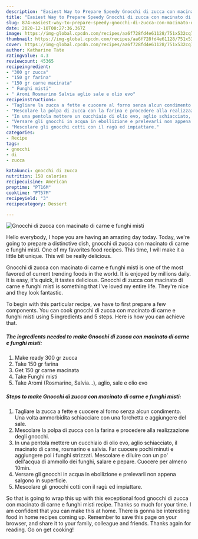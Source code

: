```yaml
---
description: "Easiest Way to Prepare Speedy Gnocchi di zucca con macinato di carne e funghi misti"
title: "Easiest Way to Prepare Speedy Gnocchi di zucca con macinato di carne e funghi misti"
slug: 874-easiest-way-to-prepare-speedy-gnocchi-di-zucca-con-macinato-di-carne-e-funghi-misti
date: 2020-12-10T00:27:36.367Z
image: https://img-global.cpcdn.com/recipes/aa6f728fd4e61128/751x532cq70/gnocchi-di-zucca-con-macinato-di-carne-e-funghi-misti-recipe-main-photo.jpg
thumbnail: https://img-global.cpcdn.com/recipes/aa6f728fd4e61128/751x532cq70/gnocchi-di-zucca-con-macinato-di-carne-e-funghi-misti-recipe-main-photo.jpg
cover: https://img-global.cpcdn.com/recipes/aa6f728fd4e61128/751x532cq70/gnocchi-di-zucca-con-macinato-di-carne-e-funghi-misti-recipe-main-photo.jpg
author: Katharine Tate
ratingvalue: 4.3
reviewcount: 45365
recipeingredient:
- "300 gr zucca"
- "150 gr farina"
- "150 gr carne macinata"
- " Funghi misti"
- " Aromi Rosmarino Salvia aglio sale e olio evo"
recipeinstructions:
- "Tagliare la zucca a fette e cuocere al forno senza alcun condimento. Una volta ammorbidita schiacciare con una forchetta e aggiungere del sale."
- "Mescolare la polpa di zucca con la farina e procedere alla realizzazione degli gnocchi."
- "In una pentola mettere un cucchiaio di olio evo, aglio schiacciato, il macinato di carne, rosmarino e salvia. Far cuocere pochi minuti e aggiungere poi i funghi strizzati. Mescolare e diluire con un po&#39; dell&#39;acqua di ammollo dei funghi, salare e pepare. Cuocere per almeno 10min."
- "Versare gli gnocchi in acqua in ebollizione e prelevarli non appena salgono in superficie."
- "Mescolare gli gnocchi cotti con il ragù ed impiattare."
categories:
- Recipe
tags:
- gnocchi
- di
- zucca

katakunci: gnocchi di zucca 
nutrition: 158 calories
recipecuisine: American
preptime: "PT16M"
cooktime: "PT57M"
recipeyield: "3"
recipecategory: Dessert

---
```



![Gnocchi di zucca con macinato di carne e funghi misti](https://img-global.cpcdn.com/recipes/aa6f728fd4e61128/751x532cq70/gnocchi-di-zucca-con-macinato-di-carne-e-funghi-misti-recipe-main-photo.jpg)

Hello everybody, I hope you are having an amazing day today. Today, we're going to prepare a distinctive dish, gnocchi di zucca con macinato di carne e funghi misti. One of my favorites food recipes. This time, I will make it a little bit unique. This will be really delicious.



Gnocchi di zucca con macinato di carne e funghi misti is one of the most favored of current trending foods in the world. It is enjoyed by millions daily. It is easy, it's quick, it tastes delicious. Gnocchi di zucca con macinato di carne e funghi misti is something that I've loved my entire life. They're nice and they look fantastic.


To begin with this particular recipe, we have to first prepare a few components. You can cook gnocchi di zucca con macinato di carne e funghi misti using 5 ingredients and 5 steps. Here is how you can achieve that.

<!--inarticleads1-->

##### The ingredients needed to make Gnocchi di zucca con macinato di carne e funghi misti:

1. Make ready 300 gr zucca
1. Take 150 gr farina
1. Get 150 gr carne macinata
1. Take  Funghi misti
1. Take  Aromi (Rosmarino, Salvia...), aglio, sale e olio evo




<!--inarticleads2-->

##### Steps to make Gnocchi di zucca con macinato di carne e funghi misti:

1. Tagliare la zucca a fette e cuocere al forno senza alcun condimento. Una volta ammorbidita schiacciare con una forchetta e aggiungere del sale.
1. Mescolare la polpa di zucca con la farina e procedere alla realizzazione degli gnocchi.
1. In una pentola mettere un cucchiaio di olio evo, aglio schiacciato, il macinato di carne, rosmarino e salvia. Far cuocere pochi minuti e aggiungere poi i funghi strizzati. Mescolare e diluire con un po&#39; dell&#39;acqua di ammollo dei funghi, salare e pepare. Cuocere per almeno 10min.
1. Versare gli gnocchi in acqua in ebollizione e prelevarli non appena salgono in superficie.
1. Mescolare gli gnocchi cotti con il ragù ed impiattare.




So that is going to wrap this up with this exceptional food gnocchi di zucca con macinato di carne e funghi misti recipe. Thanks so much for your time. I am confident that you can make this at home. There is gonna be interesting food in home recipes coming up. Remember to save this page on your browser, and share it to your family, colleague and friends. Thanks again for reading. Go on get cooking!
